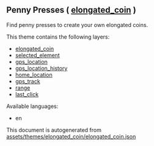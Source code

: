 [//]: # (WARNING: this file is automatically generated. Please find the sources at the bottom and edit those sources)

 Penny Presses ( [elongated_coin](https://mapcomplete.osm.be/elongated_coin) ) 
-------------------------------------------------------------------------------



Find penny presses to create your own elongated coins.

This theme contains the following layers:



  - [elongated_coin](../Layers/elongated_coin.md)
  - [selected_element](../Layers/selected_element.md)
  - [gps_location](../Layers/gps_location.md)
  - [gps_location_history](../Layers/gps_location_history.md)
  - [home_location](../Layers/home_location.md)
  - [gps_track](../Layers/gps_track.md)
  - [range](../Layers/range.md)
  - [last_click](../Layers/last_click.md)


Available languages:



  - en
 

This document is autogenerated from [assets/themes/elongated_coin/elongated_coin.json](https://github.com/pietervdvn/MapComplete/blob/develop/assets/themes/elongated_coin/elongated_coin.json)
